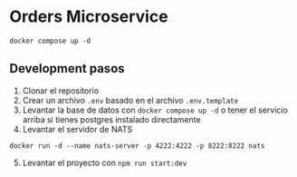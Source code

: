 # Orders Microservice

```
docker compose up -d
```

## Development pasos

1. Clonar el repositorio
2. Crear un archivo `.env` basado en el archivo `.env.template`
3. Levantar la base de datos con `docker compose up -d` o tener el servicio arriba si tienes postgres instalado directamente
4. Levantar el servidor de NATS

```
docker run -d --name nats-server -p 4222:4222 -p 8222:8222 nats
```

5. Levantar el proyecto con `npm run start:dev`
